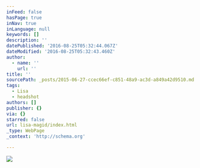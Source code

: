 ```yaml
---
inFeed: false
hasPage: true
inNav: true
inLanguage: null
keywords: []
description: ''
datePublished: '2016-08-25T05:32:44.067Z'
dateModified: '2016-08-25T05:32:43.460Z'
author:
  - name: ''
    url: ''
title: ''
sourcePath: _posts/2015-06-27-ccec66ef-c851-48a9-ac3d-a849a42d9510.md
tags:
  - Lisa
  - headshot
authors: []
publisher: {}
via: {}
starred: false
url: lisa-magid/index.html
_type: WebPage
_context: 'http://schema.org'

---
```

![](https://s3-us-west-2.amazonaws.com/the-grid-img/p/0a956c4df6f4fb2e468373ad4f9ab8b1d9b033ac.jpg)